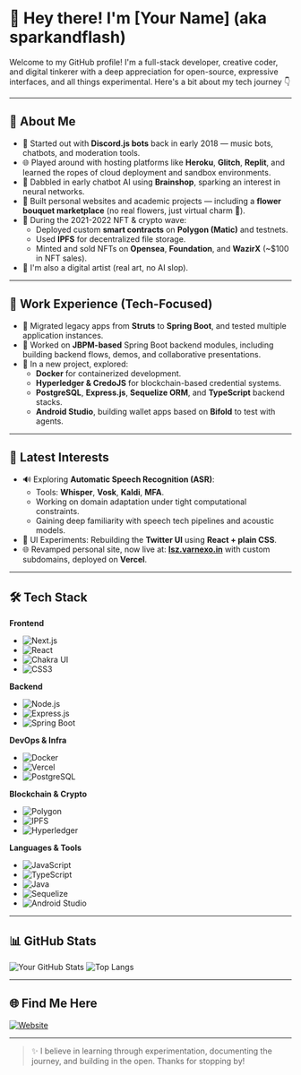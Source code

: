 # 👋 Hey there! I'm [Your Name] (aka sparkandflash)

Welcome to my GitHub profile! I'm a full-stack developer, creative coder, and digital tinkerer with a deep appreciation for open-source, expressive interfaces, and all things experimental. Here's a bit about my tech journey 👇

---

## 🚀 About Me

- 🧠 Started out with **Discord.js bots** back in early 2018 — music bots, chatbots, and moderation tools.
- 🌐 Played around with hosting platforms like **Heroku**, **Glitch**, **Replit**, and learned the ropes of cloud deployment and sandbox environments.
- 🤖 Dabbled in early chatbot AI using **Brainshop**, sparking an interest in neural networks.
- 🛒 Built personal websites and academic projects — including a **flower bouquet marketplace** (no real flowers, just virtual charm 💐).
- 🧬 During the 2021-2022 NFT & crypto wave:
  - Deployed custom **smart contracts** on **Polygon (Matic)** and testnets.
  - Used **IPFS** for decentralized file storage.
  - Minted and sold NFTs on **Opensea**, **Foundation**, and **WazirX** (~$100 in NFT sales).
- 🎨 I'm also a digital artist (real art, no AI slop).

---

## 💼 Work Experience (Tech-Focused)

- 🔧 Migrated legacy apps from **Struts** to **Spring Boot**, and tested multiple application instances.
- 🧩 Worked on **JBPM-based** Spring Boot backend modules, including building backend flows, demos, and collaborative presentations.
- 🐳 In a new project, explored:
  - **Docker** for containerized development.
  - **Hyperledger & CredoJS** for blockchain-based credential systems.
  - **PostgreSQL**, **Express.js**, **Sequelize ORM**, and **TypeScript** backend stacks.
  - **Android Studio**, building wallet apps based on **Bifold** to test with agents.

---

## 🧪 Latest Interests

- 🔊 Exploring **Automatic Speech Recognition (ASR)**:
  - Tools: **Whisper**, **Vosk**, **Kaldi**, **MFA**.
  - Working on domain adaptation under tight computational constraints.
  - Gaining deep familiarity with speech tech pipelines and acoustic models.
- 🎨 UI Experiments: Rebuilding the **Twitter UI** using **React + plain CSS**.
- 🌐 Revamped personal site, now live at: **[lsz.varnexo.in](https://lsz.varnexo.in)** with custom subdomains, deployed on **Vercel**.

---

## 🛠️ Tech Stack

**Frontend**
- ![Next.js](https://img.shields.io/badge/-Next.js-black?style=flat-square&logo=next.js)
- ![React](https://img.shields.io/badge/-React-blue?style=flat-square&logo=react)
- ![Chakra UI](https://img.shields.io/badge/-Chakra%20UI-teal?style=flat-square&logo=chakraui)
- ![CSS3](https://img.shields.io/badge/-CSS3-1572B6?style=flat-square&logo=css3)

**Backend**
- ![Node.js](https://img.shields.io/badge/-Node.js-339933?style=flat-square&logo=node.js)
- ![Express.js](https://img.shields.io/badge/-Express.js-black?style=flat-square&logo=express)
- ![Spring Boot](https://img.shields.io/badge/-Spring%20Boot-6DB33F?style=flat-square&logo=springboot)

**DevOps & Infra**
- ![Docker](https://img.shields.io/badge/-Docker-2496ED?style=flat-square&logo=docker)
- ![Vercel](https://img.shields.io/badge/-Vercel-black?style=flat-square&logo=vercel)
- ![PostgreSQL](https://img.shields.io/badge/-PostgreSQL-336791?style=flat-square&logo=postgresql)

**Blockchain & Crypto**
- ![Polygon](https://img.shields.io/badge/-Polygon-8247e5?style=flat-square&logo=polygon)
- ![IPFS](https://img.shields.io/badge/-IPFS-65C2CB?style=flat-square&logo=ipfs)
- ![Hyperledger](https://img.shields.io/badge/-Hyperledger-2A5D84?style=flat-square&logo=hyperledger)

**Languages & Tools**
- ![JavaScript](https://img.shields.io/badge/-JavaScript-F7DF1E?style=flat-square&logo=javascript)
- ![TypeScript](https://img.shields.io/badge/-TypeScript-3178c6?style=flat-square&logo=typescript)
- ![Java](https://img.shields.io/badge/-Java-007396?style=flat-square&logo=java)
- ![Sequelize](https://img.shields.io/badge/-Sequelize-52B0E7?style=flat-square&logo=sequelize)
- ![Android Studio](https://img.shields.io/badge/-Android%20Studio-3DDC84?style=flat-square&logo=android-studio)

---

## 📊 GitHub Stats

![Your GitHub Stats](https://github-readme-stats.vercel.app/api?username=sparkandflash&show_icons=true&theme=radical)
![Top Langs](https://github-readme-stats.vercel.app/api/top-langs/?username=sparkandflash&layout=compact&theme=radical)

---

## 🌐 Find Me Here

[![Website](https://img.shields.io/badge/-Website-000?style=flat-square)](https://lsz.varnexo.in)

---

> ✨ I believe in learning through experimentation, documenting the journey, and building in the open. Thanks for stopping by!
